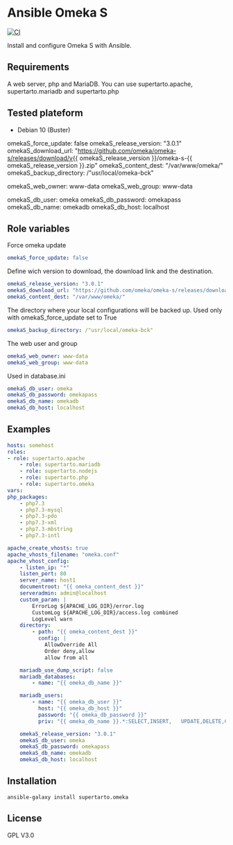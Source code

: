 # Ansible Omeka S
[![CI](https://github.com/supertarto/ansible-omeka-S/workflows/CI/badge.svg?event=push)](https://github.com/supertarto/ansible-omeka-S/actions?query=workflow%3ACI)

Install and configure Omeka S with Ansible.


## Requirements
A web server, php and MariaDB. You can use supertarto.apache, supertarto.mariadb and supertarto.php

## Tested plateform
* Debian 10 (Buster)

omekaS_force_update: false
omekaS_release_version: "3.0.1"
omekaS_download_url: "https://github.com/omeka/omeka-s/releases/download/v{{ omekaS_release_version }}/omeka-s-{{ omekaS_release_version }}.zip"
omekaS_content_dest: "/var/www/omeka/"
omekaS_backup_directory: /"usr/local/omeka-bck"

omekaS_web_owner: www-data
omekaS_web_group: www-data

omekaS_db_user: omeka
omekaS_db_password: omekapass
omekaS_db_name: omekadb
omekaS_db_host: localhost
## Role variables
Force omeka update
```yml
omekaS_force_update: false
```
Define wich version to download, the download link and the destination.
```yml
omekaS_release_version: "3.0.1"
omekaS_download_url: "https://github.com/omeka/omeka-s/releases/download/v{{ omekaS_release_version }}/omeka-s-{{ omekaS_release_version }}.zip"
omekaS_content_dest: "/var/www/omeka/"
```
The directory where your local configurations will be backed up. Used only with omekaS_force_update set to True
```yml
omekaS_backup_directory: /"usr/local/omeka-bck"
```
The web user and group
```yml
omekaS_web_owner: www-data
omekaS_web_group: www-data
```
Used in database.ini
```yml
omekaS_db_user: omeka
omekaS_db_password: omekapass
omekaS_db_name: omekadb
omekaS_db_host: localhost
```

## Examples
```yml
hosts: somehost
roles:
- role: supertarto.apache
    - role: supertarto.mariadb
    - role: supertarto.nodejs
    - role: supertarto.php
    - role: supertarto.omeka
vars:
php_packages:
    - php7.3
    - php7.3-mysql
    - php7.3-pdo
    - php7.3-xml
    - php7.3-mbstring
    - php7.3-intl

apache_create_vhosts: true
apache_vhosts_filename: "omeka.conf"
apache_vhost_config:
    - listen_ip: "*"
    listen_port: 80
    server_name: host1
    documentroot: "{{ omeka_content_dest }}"
    serveradmin: admin@localhost
    custom_param: |
        ErrorLog ${APACHE_LOG_DIR}/error.log
        CustomLog ${APACHE_LOG_DIR}/access.log combined
        LogLevel warn
    directory:
        - path: "{{ omeka_content_dest }}"
          config: |
            AllowOverride All
            Order deny,allow
            allow from all

    mariadb_use_dump_script: false
    mariadb_databases:
        - name: "{{ omeka_db_name }}"

    mariadb_users:
        - name: "{{ omeka_db_user }}"
          host: "{{ omeka_db_host }}"
          password: "{{ omeka_db_password }}"
          priv: "{{ omeka_db_name }}.*:SELECT,INSERT,   UPDATE,DELETE,CREATE,DROP,ALTER,CREATE TEMPORARY TABLES,LOCK TABLES"

    omekaS_release_version: "3.0.1"
    omekaS_db_user: omeka
    omekaS_db_password: omekapass
    omekaS_db_name: omekadb
    omekaS_db_host: localhost
```

## Installation
```
ansible-galaxy install supertarto.omeka
```
## License
GPL V3.0
